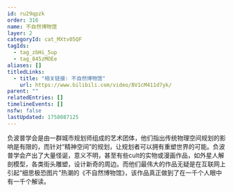 ```yaml
---
id: ru29qpzk
order: 316
name: 不自然博物馆
layer: 2
categoryId: cat_MXtv05QF
tagIds:
  - tag_zbHi_5up
  - tag_845zMOEe
aliases: []
titledLinks:
  - title: "相关链接: 不自然博物馆"
    url: https://www.bilibili.com/video/BV1cM411d7yk/
parent: ""
relatedEntries: []
timelineEvents: []
nsfw: false
lastUpdated: 1758087125
---
```


负波普学会是由一群城市规划师组成的艺术团体，他们指出传统物理空间规划的影响是有限的，而针对“精神空间”的规划，让规划者可以拥有重塑世界的可能。负波普学会产出了大量怪诞，意义不明，甚至有些cult的实物或漫画作品，如外星人解剖模型，各类街头雕塑，设计新奇的周边。而他们最伟大的作品无疑是在互联网上引起“细思极恐图片”热潮的《不自然博物馆》，该作品真正做到了在一千个人眼中有一千个解读。